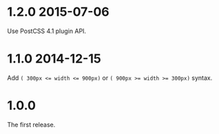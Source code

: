# 1.2.0 2015-07-06

Use PostCSS 4.1 plugin API.

# 1.1.0 2014-12-15

Add `( 300px <= width <= 900px)` or `( 900px >= width >= 300px)` syntax.

# 1.0.0

The first release.
